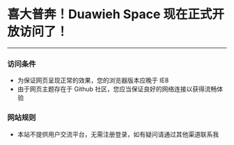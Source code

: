 # 喜大普奔！Duawieh Space 现在正式开放访问了！

---

### 访问条件

- 为保证网页呈现正常的效果，您的浏览器版本应晚于 IE8
- 由于网页主题存在于 Github 社区，您应当保证良好的网络连接以获得流畅体验

### 网站规则

- 本站不提供用户交流平台，无需注册登录，如有疑问请通过其他渠道联系我